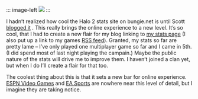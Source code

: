 ::: image-left
[![](http://image.devhawk.net/blog-content/20041110-2122-halo-2-stats/Halo2StatsFlair.jpg)](http://www.bungie.net/Stats/PlayerStats.aspx?player=RayTracer)
:::

I hadn’t realized how cool the Halo 2 stats site on bungie.net is until
Scott [blogged
it](http://www.hanselman.com/blog/PermaLink.aspx?guid=4deb3ddd-8211-46fc-9cef-f6154785c1fe)
. This really brings the online experience to a new level. It’s so cool,
that I had to create a new flair for my blog linking to [my stats
page](http://www.bungie.net/Stats/PlayerStats.aspx?player=RayTracer) (I
also put up a link to my games [RSS
feed](http://www.bungie.net/stats/halo2rss.ashx?i=58981&k=13126510)).
Granted, my stats so far are pretty lame – I’ve only played one
multiplayer game so far and I came in 5th. (I did spend most of last
night playing the campain.) Maybe the public nature of the stats will
drive me to improve them. I haven’t joined a clan yet, but when I do
I’ll create a flair for that too.

The coolest thing about this is that it sets a new bar for online
experience. [ESPN Video Games](http://leagues.espnvideogames.com/) and
[EA Sports](http://www.easports.com/online/home.jsp) are nowhere near
this level of detail, but I imagine they are taking notice.
